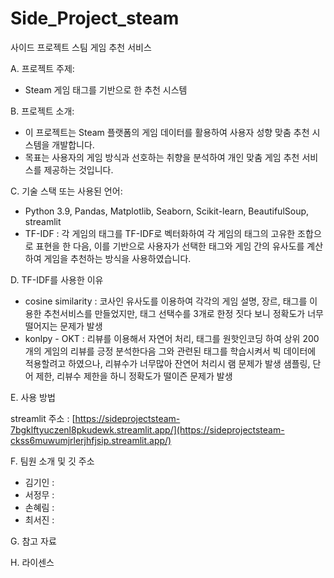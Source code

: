 # Side_Project_steam
사이드 프로젝트 스팀 게임 추천 서비스

A. 프로젝트 주제:
   - Steam 게임 태그를 기반으로 한 추천 시스템

B. 프로젝트 소개:
   - 이 프로젝트는 Steam 플랫폼의 게임 데이터를 활용하여 사용자 성향 맞춤 추천 시스템을 개발합니다.
   - 목표는 사용자의 게임 방식과 선호하는 취향을 분석하여 개인 맞춤 게임 추천 서비스를 제공하는 것입니다.

C. 기술 스택 또는 사용된 언어:
   - Python 3.9, Pandas, Matplotlib, Seaborn, Scikit-learn, BeautifulSoup, streamlit
   - TF-IDF : 각 게임의 태그를 TF-IDF로 벡터화하여 각 게임의 태그의 고유한 조합으로 표현을 한 다음, 이를 기반으로 사용자가 선택한 태그와 게임 간의 유사도를 계산하여 게임을 추천하는 방식을 사용하였습니다.

D. TF-IDF를 사용한 이유
   - cosine similarity : 코사인 유사도를 이용하여 각각의 게임 설명, 장르, 태그를 이용한 추천서비스를 만들었지만, 태그 선택수를 3개로 한정 짓다 보니 정확도가 너무 떨어지는 문제가 발생
   - konlpy - OKT : 리뷰를 이용해서 자연어 처리, 태그를 원핫인코딩 하여 상위 200개의 게임의 리뷰를 긍정 분석한다음 그와 관련된 태그를 학습시켜서 빅 데이터에 적용할려고 하였으나, 리뷰수가 너무많아 잔연어 처리시 램 문제가 발생 샘플링, 단어 제한, 리뷰수 제한을 하니 정확도가 떨이즌 문제가 발생

E. 사용 방법

  streamlit 주소 : [https://sideprojectsteam-7bgklftyuczenl8pkudewk.streamlit.app/](https://sideprojectsteam-ckss6muwumjrlerjhfjsip.streamlit.app/)
  
F. 팀원 소개 및 깃 주소
  - 김기인 : 
  - 서정무 : 
  - 손혜림 : 
  - 최서진 : 

G. 참고 자료

H. 라이센스
